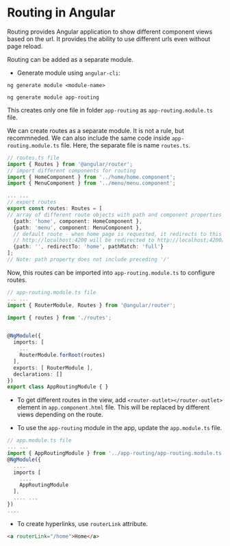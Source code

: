 # Routing in Angular

Routing provides Angular application to show different component views based on the url. It provides the ability to use different urls even without page reload.

Routing can be added as a separate module.

- Generate module using `angular-cli`:

`ng generate module <module-name>`

`ng generate module app-routing`

This creates only one file in folder `app-routing` as `app-routing.module.ts` file.

We can create routes as a separate module. It is not a rule, but recommneded. We can also include the same code inside `app-routing.module.ts` file. Here, the separate file is name `routes.ts`.

```typescript
// routes.ts file
import { Routes } from '@angular/router';
// import different components for routing
import { HomeComponent } from '../home/home.component';
import { MenuComponent } from '../menu/menu.component';

... ...
// export routes
export const routes: Routes = [
// array of different route objects with path and component properties
  {path: 'home', component: HomeComponent },
  {path: 'menu', component: MenuComponent },
  // default route - when home page is requested, it redirects to this route.
  // http://localhost:4200 will be redirected to http://localhost;4200/home
  {path: '', redirectTo: 'home', pathMatch: 'full'}
];
// Note: path property does not include preceding '/'
```

Now, this routes can be imported into `app-routing.module.ts` to configure routes.

```typescript
// app-routing.module.ts file
... ...
import { RouterModule, Routes } from '@angular/router';

import { routes } from './routes';


@NgModule({
  imports: [
    ...
    RouterModule.forRoot(routes)
  ],
  exports: [ RouterModule ],
  declarations: []
})
export class AppRoutingModule { }
```

- To get different routes in the view, add `<router-outlet></router-outlet>` element in `app.component.html` file. This will be replaced by different views depending on the route.

- To use the `app-routing` module in the app, update the `app.module.ts` file.

```typescript
// app.module.ts file
... ...
import { AppRoutingModule } from '../app-routing/app-routing.module.ts';
@NgModule({
  ....
  imports [
    ....
    AppRoutingModule
  ],
  .... ...
})
....
```

- To create hyperlinks, use `routerLink` attribute.

```html
<a routerLink="/home">Home</a>
```
